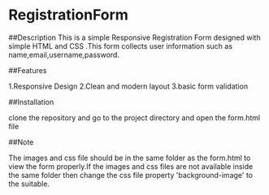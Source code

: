 # RegistrationForm

##Description
This is a simple Responsive Registration Form designed with simple HTML and CSS .This form collects user information such as name,email,username,password.

##Features

1.Responsive Design
2.Clean and modern layout
3.basic form validation

##Installation

clone the repository and go to the project directory and open the form.html file 

##Note

The images and css file should be in the same folder as the form.html to view the form properly.If the images and css files are not available inside the same folder then change the css file property 'background-image' to the suitable.
